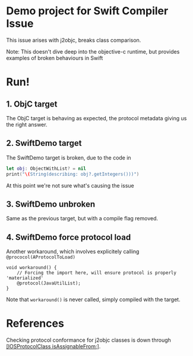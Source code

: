 Demo project for Swift Compiler Issue
====

This issue arises with j2objc, breaks class comparison.

Note: This doesn't dive deep into the objective-c runtime, but provides examples of broken behaviours in Swift

# Run!

## 1. ObjC target

The ObjC target is behaving as expected, the protocol metadata giving us the right answer.

## 2. SwiftDemo target

The SwiftDemo target is broken, due to the code in 

```swift
let obj: ObjectWithList? = nil
print("\(String(describing: obj?.getIntegers()))")
``` 

At this point we're not sure what's causing the issue

## 3. SwiftDemo unbroken

Same as the previous target, but with a compile flag removed.

## 4. SwiftDemo force protocol load

Another workaround, which involves explicitely calling `@prococol(AProtocolToLoad)`

```
void workaround() {
    // Forcing the import here, will ensure protocol is properly 'materialized'
    @protocol(JavaUtilList);
}
```

Note that `workaround()` is never called, simply compiled with the target.

# References

Checking protocol conformance for j2objc classes is down through [[IOSProtocolClass isAssignableFrom:]](https://github.com/google/j2objc/blob/master/jre_emul/Classes/IOSProtocolClass.m#L108).
